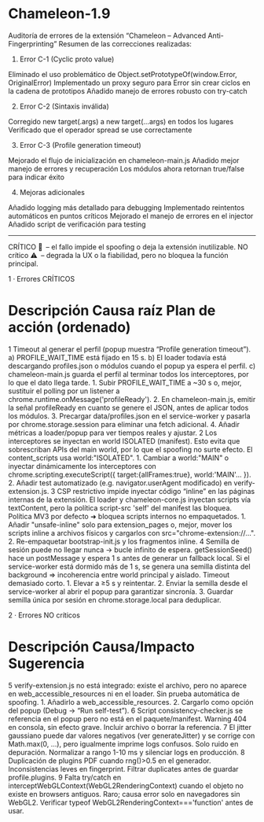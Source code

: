 # Chameleon-1.9
Auditoría de errores de la extensión “Chameleon – Advanced Anti-Fingerprinting”
Resumen de las correcciones realizadas:
1. Error C-1 (Cyclic proto value)

Eliminado el uso problemático de Object.setPrototypeOf(window.Error, OriginalError)
Implementado un proxy seguro para Error sin crear ciclos en la cadena de prototipos
Añadido manejo de errores robusto con try-catch

2. Error C-2 (Sintaxis inválida)

Corregido new target(.args) a new target(...args) en todos los lugares
Verificado que el operador spread se use correctamente

3. Error C-3 (Profile generation timeout)

Mejorado el flujo de inicialización en chameleon-main.js
Añadido mejor manejo de errores y recuperación
Los módulos ahora retornan true/false para indicar éxito

4. Mejoras adicionales

Añadido logging más detallado para debugging
Implementado reintentos automáticos en puntos críticos
Mejorado el manejo de errores en el injector
Añadido script de verificación para testing

-------------------------------------------------------------


CRÍTICO 🚨 – el fallo impide el spoofing o deja la extensión inutilizable.
NO crítico ⚠️ – degrada la UX o la fiabilidad, pero no bloquea la función principal.

1 · Errores CRÍTICOS
#	Descripción	Causa raíz	Plan de acción (ordenado)
1	Timeout al generar el perfil (popup muestra “Profile generation timeout”).	a) PROFILE_WAIT_TIME está fijado en 15 s.
b) El loader todavía está descargando profiles.json o módulos cuando el popup ya espera el perfil.
c) chameleon-main.js guarda el perfil al terminar todos los interceptores, por lo que el dato llega tarde.	1. Subir PROFILE_WAIT_TIME a ~30 s o, mejor, sustituir el polling por un listener a chrome.runtime.onMessage('profileReady').
2. En chameleon-main.js, emitir la señal profileReady en cuanto se genere el JSON, antes de aplicar todos los módulos.
3. Precargar data/profiles.json en el service-worker y pasarla por chrome.storage.session para eliminar una fetch adicional.
4. Añadir métricas a loader/popup para ver tiempos reales y ajustar.
2	Los interceptores se inyectan en world ISOLATED (manifest). Esto evita que sobrescriban APIs del main world, por lo que el spoofing no surte efecto.	El content_scripts usa world:"ISOLATED".	1. Cambiar a world:"MAIN" o inyectar dinámicamente los interceptores con chrome.scripting.executeScript({ target:{allFrames:true}, world:'MAIN'… }).
2. Añadir test automatizado (e.g. navigator.userAgent modificado) en verify-extension.js.
3	CSP restrictivo impide inyectar código “inline” en las páginas internas de la extensión. El loader y chameleon-core.js inyectan scripts vía textContent, pero la política script-src 'self' del manifest las bloquea.	Política MV3 por defecto ➜ bloquea scripts internos no empaquetados.	1. Añadir "unsafe-inline" solo para extension_pages o, mejor, mover los scripts inline a archivos físicos y cargarlos con src="chrome-extension://…".
2. Re-empaquetar bootstrap-init.js y los fragmentos inline.
4	Semilla de sesión puede no llegar nunca → bucle infinito de espera. getSessionSeed() hace un postMessage y espera 1 s antes de generar un fallback local. Si el service-worker está dormido más de 1 s, se genera una semilla distinta del background ⇒ incoherencia entre world principal y aislado.	Timeout demasiado corto.	1. Elevar a ≥5 s y reintentar.
2. Enviar la semilla desde el service-worker al abrir el popup para garantizar sincronía.
3. Guardar semilla única por sesión en chrome.storage.local para deduplicar.

2 · Errores NO críticos
#	Descripción	Causa/Impacto	Sugerencia
5	verify-extension.js no está integrado: existe el archivo, pero no aparece en web_accessible_resources ni en el loader.	Sin prueba automática de spoofing.	1. Añadirlo a web_accessible_resources.
2. Cargarlo como opción del popup (Debug → “Run self-test”).
6	Script consistency-checker.js se referencia en el popup pero no está en el paquete/manifest.	Warning 404 en consola, sin efecto grave.	Incluir archivo o borrar la referencia.
7	El jitter gaussiano puede dar valores negativos (ver generateJitter) y se corrige con Math.max(0, …), pero igualmente imprime logs confusos.	Solo ruido en depuración.	Normalizar a rango 1-10 ms y silenciar logs en producción.
8	Duplicación de plugins PDF cuando rng()>0.5 en el generador.	Inconsistencias leves en fingerprint.	Filtrar duplicates antes de guardar profile.plugins.
9	Falta try/catch en interceptWebGLContext(WebGL2RenderingContext) cuando el objeto no existe en browsers antiguos.	Raro; causa error solo en navegadores sin WebGL2.	Verificar typeof WebGL2RenderingContext==='function' antes de usar.
